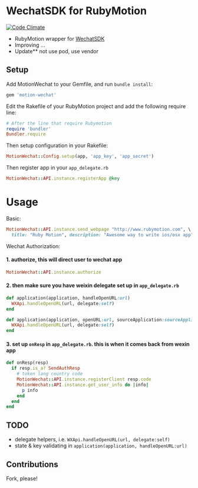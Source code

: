 WechatSDK for RubyMotion
====================
[![Code Climate](https://codeclimate.com/github/he9qi/motion-wechat.png)](https://codeclimate.com/github/he9qi/motion-wechat)

- RubyMotion wrapper for [WechatSDK](https://open.weixin.qq.com)
- Improving ...
- Update** not use pod, use vendor

## Setup

Add MotionWechat to your Gemfile, and run `bundle install`:
```ruby
gem 'motion-wechat'
```

Edit the Rakefile of your RubyMotion project and add the following require line:
```ruby
# After the line that require Rubymotion
require 'bundler'
Bundler.require
```

Then setup configuration in your Rakefile:
```ruby
MotionWechat::Config.setup(app, 'app_key', 'app_secret')
```

Then register app in your `app_delegate.rb`
```ruby
MotionWechat::API.instance.registerApp @key
```


Usage
==========

Basic:

```ruby
MotionWechat::API.instance.send_webpage "http://www.rubymotion.com", \
  title: "Ruby Motion", description: "Awesome way to write ios/osx app"
```

Wechat Authorization:

#### 1. authorize, this will direct user to wechat app
```ruby
MotionWechat::API.instance.authorize
```

#### 2. then make sure you have weixin delegate set up in `app_delegate.rb`
```ruby
def application(application, handleOpenURL:url)
  WXApi.handleOpenURL(url, delegate:self)
end

def application(application, openURL:url, sourceApplication:sourceApplication, annotation:annotation)
  WXApi.handleOpenURL(url, delegate:self)
end
```

#### 3. set up `onResp` in `app_delegate.rb`. this is when it comes back from wexin app
```ruby
def onResp(resp)
  if resp.is_a? SendAuthResp
    # token lang country code
    MotionWechat::API.instance.registerClient resp.code
    MotionWechat::API.instance.get_user_info do |info|
      p info
    end
  end
end
```


## TODO
- delegate helpers, i.e. `WXApi.handleOpenURL(url, delegate:self)`
- state & key validating in `application(application, handleOpenURL:url)`

## Contributions

Fork, please!

